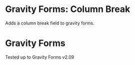 # Gravity Forms: Column Break
Adds a column break field to gravity forms.
# Gravity Forms
Tested up to Gravity Forms v2.09
